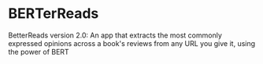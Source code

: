 # BERTerReads
BetterReads version 2.0: An app that extracts the most commonly expressed opinions across a book's reviews from any URL you give it, using the power of BERT
